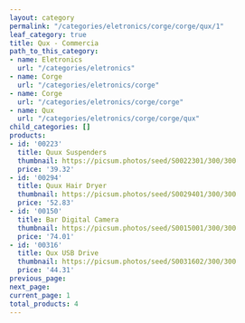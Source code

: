 ```yaml
---
layout: category
permalink: "/categories/eletronics/corge/corge/qux/1"
leaf_category: true
title: Qux - Commercia
path_to_this_category:
- name: Eletronics
  url: "/categories/eletronics"
- name: Corge
  url: "/categories/eletronics/corge"
- name: Corge
  url: "/categories/eletronics/corge/corge"
- name: Qux
  url: "/categories/eletronics/corge/corge/qux"
child_categories: []
products:
- id: '00223'
  title: Quux Suspenders
  thumbnail: https://picsum.photos/seed/S0022301/300/300
  price: '39.32'
- id: '00294'
  title: Quux Hair Dryer
  thumbnail: https://picsum.photos/seed/S0029401/300/300
  price: '52.83'
- id: '00150'
  title: Bar Digital Camera
  thumbnail: https://picsum.photos/seed/S0015001/300/300
  price: '74.01'
- id: '00316'
  title: Qux USB Drive
  thumbnail: https://picsum.photos/seed/S0031602/300/300
  price: '44.31'
previous_page: 
next_page: 
current_page: 1
total_products: 4
---
```

